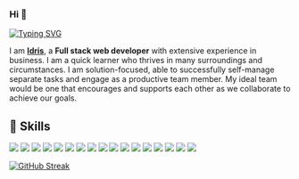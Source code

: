 ### Hi 👋

[![Typing SVG](https://readme-typing-svg.herokuapp.com?font=%22Fira+Code%22&center=true&vCenter=true&width=720&lines=%E2%9C%A8+Full+Stack+Web+Developer+%E2%9C%A8;%3D%3E+Develop+front+end+website+architecture+;%3D%3E+Design+user+interactions+on+web+pages;%3D%3E+Develop+back-end+website+applications;%3D%3E+Creat+servers+and+databases+for+functionality;%3D%3E+Ensuring+cross-platform+optimization;%3D%3E+Work+alongside+graphic+designers;%3D%3E+Design+and+develop+APIs;%3D%3E+Implement+effective+security+protocols)](#)

I am **<a href="https://idrisakintobi.github.io" target="blank">Idris</a>**, a **Full stack web developer** with extensive experience in business. I am a quick learner who thrives in many surroundings and circumstances. I am solution-focused, able to successfully self-manage separate tasks and engage as a productive team member. My ideal team would be one that encourages and supports each other as we collaborate to achieve our goals.


## 🚀 Skills

[![](https://img.shields.io/badge/HTML5-E34F26?style=for-the-badge&logo=html5&logoColor=white)](#)
[![](https://img.shields.io/badge/CSS3-1572B6?style=for-the-badge&logo=css3&logoColor=white)](#)
[![](https://img.shields.io/badge/JavaScript-F7DF1E?style=for-the-badge&logo=javascript&logoColor=black)](#)
[![](https://img.shields.io/badge/TypeScript-007ACC?style=for-the-badge&logo=typescript&logoColor=white)](#)
[![](https://img.shields.io/badge/Node.js-43853D?style=for-the-badge&logo=node.js&logoColor=white)](#)
[![](https://img.shields.io/badge/Express.js-404D59?style=for-the-badge)](#)
[![](https://img.shields.io/badge/React-20232A?style=for-the-badge&logo=react&logoColor=61DAFB)](#)
[![](https://img.shields.io/badge/React_Native-20232A?style=for-the-badge&logo=react&logoColor=61DAFB)](#)
[![](https://img.shields.io/badge/Bootstrap-563D7C?style=for-the-badge&logo=bootstrap&logoColor=white)](#)
[![](https://img.shields.io/badge/Tailwind_CSS-38B2AC?style=for-the-badge&logo=tailwind-css&logoColor=white)](#)
[![](https://img.shields.io/badge/Material--UI-0081CB?style=for-the-badge&logo=material-ui&logoColor=white)](#)
[![](https://img.shields.io/badge/Redux-593D88?style=for-the-badge&logo=redux&logoColor=white)](#)
[![](https://img.shields.io/badge/React_Router-CA4245?style=for-the-badge&logo=react-router&logoColor=white)](#)
[![](https://img.shields.io/badge/MySQL-00000F?style=for-the-badge&logo=mysql&logoColor=white)](#)
[![](https://img.shields.io/badge/MongoDB-4EA94B?style=for-the-badge&logo=mongodb&logoColor=white)](#)
[![](https://img.shields.io/badge/Netlify-00C7B7?style=for-the-badge&logo=netlify&logoColor=white)](#)
[![](https://img.shields.io/badge/Heroku-430098?style=for-the-badge&logo=heroku&logoColor=white)](#)


[![GitHub Streak](https://github-readme-streak-stats.herokuapp.com/?user=IdrisAkintobi&theme=blue-green)](#)
